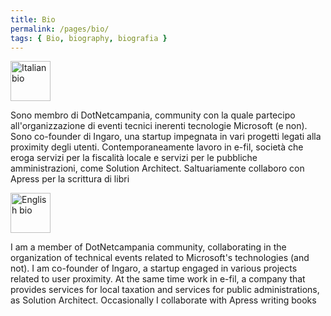 ```yaml
---
title: Bio
permalink: /pages/bio/
tags: { Bio, biography, biografia }
---
```

<p class="heavy-title">
<img src="{{ site.url }}/assets/imgs/flag_it.png"  alt="Italian bio" width="64" height="64" />
</p>
<p>
Sono membro di DotNetcampania, community con la quale partecipo all'organizzazione di eventi tecnici inerenti tecnologie Microsoft (e non). Sono co-founder di Ingaro, una startup impegnata in vari progetti legati alla proximity degli utenti. Contemporaneamente lavoro in e-fil, società che eroga servizi per la fiscalità locale e servizi per le pubbliche amministrazioni, come Solution Architect. Saltuariamente collaboro con Apress per la scrittura di libri
</p>

<p class="heavy-title">
<img src="{{ site.url }}/assets/imgs/flag_uk.png" alt="English bio" width="64" height="64"/>
</p>
<p>
I am a member of DotNetcampania community, collaborating in the organization of technical events related to Microsoft's technologies (and not). I am co-founder of Ingaro, a startup engaged in various projects related to user proximity. At the same time work in e-fil, a company that provides services for local taxation and services for public administrations, as Solution Architect. Occasionally I collaborate with Apress writing books
</p>
